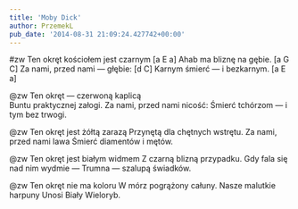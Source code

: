 ```yaml
---
title: 'Moby Dick'
author: PrzemekL
pub_date: '2014-08-31 21:09:24.427742+00:00'
---
```


#zw
Ten okręt kościołem jest czarnym [a E a]
Ahab ma bliznę na gębie. [a G C]
Za nami, przed nami — głębie: [d C]
Karnym śmierć — i bezkarnym. [a E a]

@zw
Ten okręt — czerwoną kaplicą	
Buntu praktycznej załogi.
Za nami, przed nami nicość:
Śmierć tchórzom — i tym bez trwogi.

@zw
Ten okręt jest żółtą zarazą
Przynętą dla chętnych wstrętu.
Za nami, przed nami lawa
Śmierć diamentów i mętów.

@zw
Ten okręt jest białym widmem
Z czarną blizną przypadku.
Gdy fala się nad nim wydmie —
Trumna — szalupą świadków.

@zw
Ten okręt nie ma koloru
W mórz pogrążony całuny.
Nasze malutkie harpuny
Unosi Biały Wieloryb.